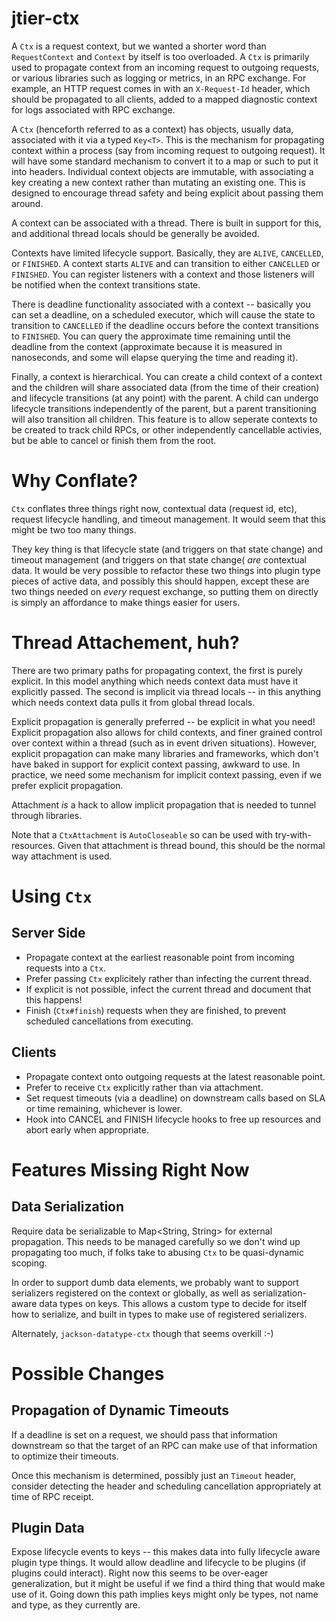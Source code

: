 # jtier-ctx

A `Ctx` is a request context, but we wanted a shorter word than `RequestContext` and `Context` by itself is too overloaded. A `Ctx` is primarily used to propagate context from an incoming request to outgoing requests, or various libraries such as logging or metrics, in an RPC exchange. For example, an HTTP request comes in with an `X-Request-Id` header, which should be propagated to all clients, added to a mapped diagnostic context for logs associated with RPC exchange.

A `Ctx` (henceforth referred to as a context) has objects, usually data, associated with it via a typed `Key<T>`. This is the mechanism for propagating context within a process (say from incoming request to outgoing request). It will have some standard mechanism to convert it to a map or such to put it into headers. Individual context objects are immutable, with associating a key creating a new context rather than mutating an existing one. This is designed to encourage thread safety and being explicit about passing them around.

A context can be associated with a thread. There is built in support for this, and additional thread locals should be generally be avoided.

Contexts have limited lifecycle support. Basically, they are `ALIVE`, `CANCELLED`, or `FINISHED`. A context starts `ALIVE` and can transition to either `CANCELLED` or `FINISHED`. You can register listeners with a context and those listeners will be notified when the context transitions state.

There is deadline functionality associated with a context -- basically you can set a deadline, on a scheduled executor, which will cause the state to transition to `CANCELLED` if the deadline occurs before the context transitions to `FINISHED`. You can query the approximate time remaining until the deadline from the context (approximate because it is measured in nanoseconds, and some will elapse querying the time and reading it).

Finally, a context is hierarchical. You can create a child context of a context and the children will share associated data (from the time of their creation) and lifecycle transitions (at any point) with the parent. A child can undergo lifecycle transitions independently of the parent, but a parent transitioning will also transition all children. This feature is to allow seperate contexts to be created to track child RPCs, or other independently cancellable activies, but be able to cancel or finish them from the root.

# Why Conflate?

`Ctx` conflates three things right now, contextual data (request id, etc), request lifecycle handling, and timeout management. It would seem that this might be two too many things.

They key thing is that lifecycle state (and triggers on that state change) and timeout management (and triggers on that state change( *are* contextual data. It would be very possible to refactor these two things into plugin type pieces of active data, and possibly this should happen, except these are two things needed on *every* request exchange, so putting them on directly is simply an affordance to make things easier for users.

# Thread Attachement, huh?

There are two primary paths for propagating context, the first is purely explicit. In this model anything which needs context data must have it explicitly passed. The second is implicit via thread locals -- in this anything which needs context data pulls it from global thread locals.

Explicit propagation is generally preferred -- be explicit in what you need! Explicit propagation also allows for child contexts, and finer grained control over context within a thread (such as in event driven situations). However, explicit propagation can make many libraries and frameworks, which don't have baked in support for explicit context passing, awkward to use. In practice, we need some mechanism for implicit context passing, even if we prefer explicit propagation.

Attachment *is* a hack to allow implicit propagation that is needed to tunnel through libraries.

Note that a `CtxAttachment` is `AutoCloseable` so can be used with try-with-resources. Given that attachment is thread bound, this should be the normal way attachment is used.

# Using `Ctx`

## Server Side

- Propagate context at the earliest reasonable point from incoming requests into a `Ctx`.
- Prefer passing `Ctx` explicitely rather than infecting the current thread.
- If explicit is not possible, infect the current thread and document that this happens!
- Finish (`Ctx#finish`) requests when they are finished, to prevent scheduled cancellations from executing.

## Clients

- Propagate context onto outgoing requests at the latest reasonable point.
- Prefer to receive `Ctx` explicitly rather than via attachment.
- Set request timeouts (via a deadline) on downstream calls based on SLA or time remaining, whichever is lower.
- Hook into CANCEL and FINISH lifecycle hooks to free up resources and abort early when appropriate.

# Features Missing Right Now

## Data Serialization

Require data be serializable to Map<String, String> for external propagation. This needs to be managed carefully so we don't wind up propagating too much, if folks take to abusing `Ctx` to be quasi-dynamic scoping.

In order to support dumb data elements, we probably want to support serializers registered on the context or globally, as well as serialization-aware data types on keys. This allows a custom type to decide for itself how to serialize, and built in types to make use of registered serializers.

Alternately, `jackson-datatype-ctx` though that seems overkill :-)

# Possible Changes

## Propagation of Dynamic Timeouts

If a deadline is set on a request, we should pass that information downstream so that the target of an RPC can make use of that information to optimize their timeouts.

Once this mechanism is determined, possibly just an `Timeout` header, consider detecting the header and scheduling cancellation appropriately at time of RPC receipt.

## Plugin Data

Expose lifecycle events to keys -- this makes data into fully lifecycle aware plugin type things. It would allow deadline and lifecycle to be plugins (if plugins could interact). Right now this seems to be over-eager generalization, but it might be useful if we find a third thing that would make use of it. Going down this path implies keys might only be types, not name and type, as they currently are.
